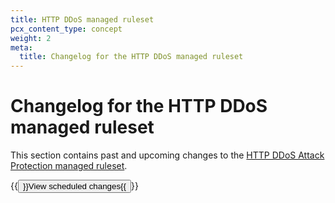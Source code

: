 ```yaml
---
title: HTTP DDoS managed ruleset
pcx_content_type: concept
weight: 2
meta:
  title: Changelog for the HTTP DDoS managed ruleset
---
```


# Changelog for the HTTP DDoS managed ruleset

This section contains past and upcoming changes to the [HTTP DDoS Attack Protection managed ruleset](/ddos-protection/managed-rulesets/http/).

{{<button type="primary" href="/ddos-protection/change-log/http/scheduled-changes/">}}View scheduled changes{{</button>}}
